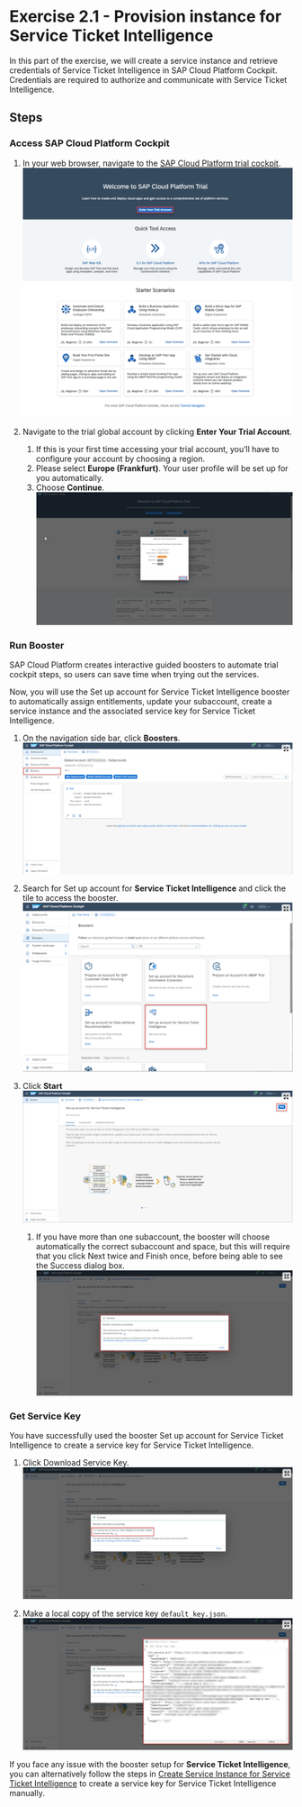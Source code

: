 # Exercise 2.1 - Provision instance for Service Ticket Intelligence

In this part of the exercise, we will create a service instance and retrieve credentials of Service Ticket Intelligence in SAP Cloud Platform Cockpit. Credentials are required to authorize and communicate with Service Ticket Intelligence. 

## Steps

### Access SAP Cloud Platform Cockpit

1. In your web browser, navigate to the [SAP Cloud Platform trial cockpit](https://cockpit.hanatrial.ondemand.com/).
   ![](../images/1.1.png)

1. Navigate to the trial global account by clicking **Enter Your Trial Account**.
   1. If this is your first time accessing your trial account, you’ll have to configure your account by choosing a region.
   1. Please select **Europe (Frankfurt)**. Your user profile will be set up for you automatically.
   1. Choose **Continue**.
      ![](../images/1.2.png)

### Run Booster
SAP Cloud Platform creates interactive guided boosters to automate trial cockpit steps, so users can save time when trying out the services.

Now, you will use the Set up account for Service Ticket Intelligence booster to automatically assign entitlements, update your subaccount, create a service instance and the associated service key for Service Ticket Intelligence.

1. On the navigation side bar, click **Boosters**.
   ![](../images/1.3.png)

1. Search for Set up account for **Service Ticket Intelligence** and click the tile to access the booster.
   ![](../images/1.4.png)
   
1. Click **Start**
   ![](../images/1.5.png)

   1. If you have more than one subaccount, the booster will choose automatically the correct subaccount and space, but this will require that you click Next twice and Finish once, before being able to see the Success dialog box.
      ![](../images/1.6.png)

### Get Service Key
You have successfully used the booster Set up account for Service Ticket Intelligence to create a service key for Service Ticket Intelligence.

1. Click Download Service Key.
   ![](../images/1.7.png)
   
1. Make a local copy of the service key `default_key.json`.
   ![](../images/1.8.png)

If you face any issue with the booster setup for **Service Ticket Intelligence**, you can alternatively follow the steps in [Create Service Instance for Service Ticket Intelligence](https://developers.sap.com/tutorials/cp-aibus-sti-service-instance.html) to create a service key for Service Ticket Intelligence manually.
